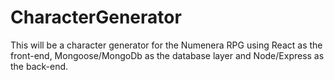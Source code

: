 # CharacterGenerator
This will be a character generator for the Numenera RPG using React as the front-end, Mongoose/MongoDb as the database layer and Node/Express as the back-end.
